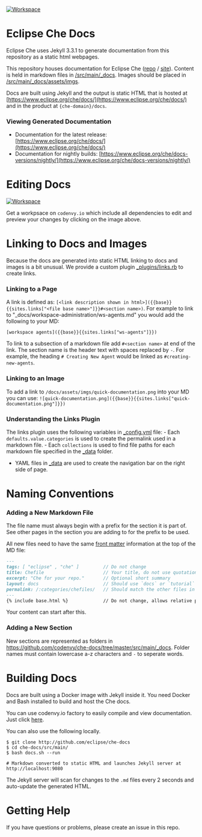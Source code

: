 [![Workspace](https://codenvy.io/factory/resources/codenvy-contribute.svg)](https://codenvy.io/f?url=https://github.com/eclipse/che-docs)

# Eclipse Che Docs 
Eclipse Che uses Jekyll 3.3.1 to generate documentation from this repository as a static html webpages. 

This repository houses documentation for Eclipse Che ([repo](https://github.com/eclipse/che) / [site](https://eclipse.com/che/)). Content is held in markdown files in [/src/main/_docs](https://github.com/codenvy/che-docs/tree/master/src/main/_docs). Images should be placed in [/src/main/_docs/assets/imgs](https://github.com/codenvy/che-docs/tree/master/src/main/_docs/assets/imgs).

Docs are built using Jekyll and the output is static HTML that is hosted at [https://www.eclipse.org/che/docs/](https://www.eclipse.org/che/docs/) and in the product at `{che-domain}/docs`.

### Viewing Generated Documentation
- Documentation for the latest release: [https://www.eclipse.org/che/docs/](https://www.eclipse.org/che/docs/)
- Documentation for nightly builds: [https://www.eclipse.org/che/docs-versions/nightly/](https://www.eclipse.org/che/docs-versions/nightly/)

# Editing Docs
[![Workspace](https://codenvy.io/factory/resources/codenvy-contribute.svg)](https://codenvy.io/f?url=https://github.com/eclipse/che-docs)
  
Get a workpsace on `codenvy.io` which include all dependencies to edit and preview your changes by clicking on the image above.

# Linking to Docs and Images
Because the docs are generated into static HTML linking to docs and images is a bit unusual. We provide a custom plugin [_plugins/links.rb](_plugins/links.rb) to create links.

### Linking to a Page
A link is defined as: `[<link description shown in html>]({{base}}{{sites.links["<file base name>"]}}#<section name>)`. For example to link to "_docs/workspace-administration/ws-agents.md" you would add the following to your MD:
```
[workspace agents]({{base}}{{sites.links["ws-agents"]}})
```
To link to a subsection of a markdown file add `#<section name>` at end of the link. The section name is the header text with spaces replaced by `-`. For example, the heading `# Creating New Agent` would be linked as `#creating-new-agents`.

### Linking to an Image
To add a link to `/docs/assets/imgs/quick-documentation.png` into your MD you can use: `![quick-documentation.png]({{base}}{{sites.links["quick-documentation.png"]}})`

### Understanding the Links Plugin
The links plugin uses the following variables in [_config.yml](https://github.com/codenvy/che-docs/blob/master/src/main/_config.yml) file:
    - Each `defaults.value.categories` is used to create the permalink used in a markdown file.
    - Each `collections` is used to find file paths for each markdown file specified in the [_data](https://github.com/codenvy/che-docs/tree/master/src/main/_data) folder.
  - YAML files in [_data](https://github.com/codenvy/che-docs/tree/master/src/main/_data) are used to create the navigation bar on the right side of page.

# Naming Conventions
### Adding a New Markdown File
The file name must always begin with a prefix for the section it is part of. See other pages in the section you are adding to for the prefix to be used.

All new files need to have the same [front matter](https://jekyllrb.com/docs/frontmatter/) information at the top of the MD file:
```markdown
---
tags: [ "eclipse" , "che" ]         // Do not change
title: Chefile                      // Your title, do not use quotation marks
excerpt: "Che for your repo."       // Optional short summary
layout: docs                        // Should use `docs` or `tutorial`
permalink: /:categories/chefiles/   // Should match the other files in the folder
---
{% include base.html %}             // Do not change, allows relative paths to work
```
Your content can start after this.

### Adding a New Section
New sections are represented as folders in https://github.com/codenvy/che-docs/tree/master/src/main/_docs. Folder names must contain lowercase a-z characters and `-` to seperate words.
    
# Building Docs
Docs are built using a Docker image with Jekyll inside it. You need Docker and Bash installed to build and host the Che docs.

You can use codenvy.io factory to easily compile and view documentation. Just click [here](https://codenvy.io/f?url=https://github.com/eclipse/che-docs).

You can also use the following locally.

```
$ git clone http://github.com/eclipse/che-docs
$ cd che-docs/src/main/
$ bash docs.sh --run

# Markdown converted to static HTML and launches Jekyll server at http://localhost:9080
```

The Jekyll server will scan for changes to the `.md` files every 2 seconds and auto-update the generated HTML.

# Getting Help
If you have questions or problems, please create an issue in this repo.
